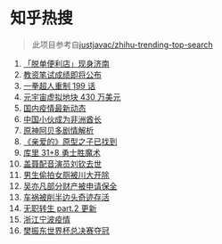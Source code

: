 # 知乎热搜

> 此项目参考自[justjavac/zhihu-trending-top-search](https://github.com/justjavac/zhihu-trending-top-search/blob/main/utils.ts)

<!-- BEGIN -->
  <!-- 最后更新时间:Wed Dec 08 2021 03:11:36 GMT+0000 (Coordinated Universal Time) -->
  1. [「脱单便利店」现身济南](https://www.zhihu.com/search?q=脱单便利店)
1. [教资笔试成绩即将公布](https://www.zhihu.com/search?q=教资笔试成绩)
1. [一拳超人重制 199 话](https://www.zhihu.com/search?q=一拳超人)
1. [元宇宙虚拟地块 430 万美元](https://www.zhihu.com/search?q=元宇宙虚拟地块)
1. [国内疫情最新动态](https://www.zhihu.com/search?q=疫情)
1. [中国小伙成为非洲酋长](https://www.zhihu.com/search?q=非洲酋长)
1. [原神阿贝多剧情解析](https://www.zhihu.com/search?q=原神)
1. [《亲爱的》原型之子已找到](https://www.zhihu.com/search?q=孙海洋儿子)
1. [库里 31+8 勇士胜魔术](https://www.zhihu.com/search?q=勇士)
1. [盖聂配音演员刘钦去世](https://www.zhihu.com/search?q=刘钦去世)
1. [男生偷拍女厕被川大开除](https://www.zhihu.com/search?q=四川大学偷拍)
1. [吴亦凡部分财产被申请保全](https://www.zhihu.com/search?q=吴亦凡资产)
1. [车祸被削半边头奇迹存活](https://www.zhihu.com/search?q=女子车祸)
1. [无职转生 part.2 更新](https://www.zhihu.com/search?q=无职转生)
1. [浙江宁波疫情](https://www.zhihu.com/search?q=宁波)
1. [樊振东世界杯总决赛夺冠](https://www.zhihu.com/search?q=樊振东)
  <!-- END -->
